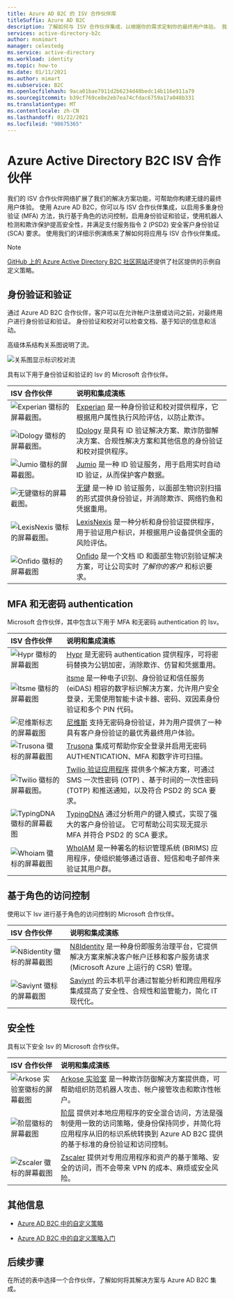 ```yaml
---
title: Azure AD B2C 的 ISV 合作伙伴库
titleSuffix: Azure AD B2C
description: 了解如何与 ISV 合作伙伴集成，以根据你的需求定制你的最终用户体验。 我们的合作伙伴网络扩展了我们的解决方案功能;启用 MFA、安全的客户身份验证、基于角色的访问控制;通过身份验证验证来对付欺诈行为。
services: active-directory-b2c
author: msmimart
manager: celestedg
ms.service: active-directory
ms.workload: identity
ms.topic: how-to
ms.date: 01/11/2021
ms.author: mimart
ms.subservice: B2C
ms.openlocfilehash: 9aca01bae7911d2b6234d48bedc14b116e911a79
ms.sourcegitcommit: b39cf769ce8e2eb7ea74cfdac6759a17a048b331
ms.translationtype: MT
ms.contentlocale: zh-CN
ms.lasthandoff: 01/22/2021
ms.locfileid: "98675365"
---
```

# <a name="azure-active-directory-b2c-isv-partners"></a>Azure Active Directory B2C ISV 合作伙伴

我们的 ISV 合作伙伴网络扩展了我们的解决方案功能，可帮助你构建无缝的最终用户体验。 使用 Azure AD B2C，你可以与 ISV 合作伙伴集成，以启用多重身份验证 (MFA) 方法，执行基于角色的访问控制，启用身份验证和验证，使用机器人检测和欺诈保护提高安全性，并满足支付服务指令 2 (PSD2) 安全客户身份验证 (SCA) 要求。 使用我们的详细示例演练来了解如何将应用与 ISV 合作伙伴集成。

>[!NOTE]
>[GitHub 上的 Azure Active Directory B2C 社区网站](https://azure-ad-b2c.github.io/azureadb2ccommunity.io/)还提供了社区提供的示例自定义策略。

## <a name="identity-verification-and-proofing"></a>身份验证和验证

通过 Azure AD B2C 合作伙伴，客户可以在允许帐户注册或访问之前，对最终用户进行身份验证和验证。 身份验证和校对可以检查文档、基于知识的信息和活动。

高级体系结构关系图说明了流。

![关系图显示标识校对流](./media/partner-gallery/third-party-identity-proofing.png)

具有以下用于身份验证和验证的 Isv 的 Microsoft 合作伙伴。

| ISV 合作伙伴 | 说明和集成演练 |
|:-------------------------|:--------------|
|![Experian 徽标的屏幕截图。](./media/partner-gallery/experian-logo.png) | [Experian](./partner-experian.md) 是一种身份验证和校对提供程序，它根据用户属性执行风险评估，以防止欺诈。 |
|![IDology 徽标的屏幕截图。](./media/partner-gallery/idology-logo.png) | [IDology](./partner-idology.md) 是具有 ID 验证解决方案、欺诈防御解决方案、合规性解决方案和其他信息的身份验证和校对提供程序。|
|![Jumio 徽标的屏幕截图。](./media/partner-gallery/jumio-logo.png) | [Jumio](./partner-jumio.md) 是一种 ID 验证服务，用于启用实时自动 ID 验证，从而保护客户数据。 |
|![无键徽标的屏幕截图。](./media/partner-gallery/keyless-logo.png) | [无键](./partner-keyless.md) 是一种 ID 验证服务，以面部生物识别扫描的形式提供身份验证，并消除欺诈、网络钓鱼和凭据重用。
| ![LexisNexis 徽标的屏幕截图。](./media/partner-gallery/lexisnexis-logo.png) | [LexisNexis](./partner-lexisnexis.md) 是一种分析和身份验证提供程序，用于验证用户标识，并根据用户设备提供全面的风险评估。 |
| ![Onfido 徽标的屏幕截图](./media/partner-gallery/onfido-logo.png) | [Onfido](./partner-onfido.md) 是一个文档 ID 和面部生物识别验证解决方案，可让公司实时 *了解你的客户* 和标识要求。  |

## <a name="mfa-and-passwordless-authentication"></a>MFA 和无密码 authentication

Microsoft 合作伙伴，其中包含以下用于 MFA 和无密码 authentication 的 Isv。

| ISV 合作伙伴 | 说明和集成演练 |
|:-------------------------|:--------------|
| ![Hypr 徽标的屏幕截图](./media/partner-gallery/hypr-logo.png) | [Hypr](./partner-hypr.md) 是无密码 authentication 提供程序，可将密码替换为公钥加密，消除欺诈、仿冒和凭据重用。 |
| ![Itsme 徽标的屏幕截图](./media/partner-gallery/itsme-logo.png) | [itsme](./partner-itsme.md) 是一种电子识别、身份验证和信任服务 (eiDAS) 相容的数字标识解决方案，允许用户安全登录，无需使用智能卡读卡器、密码、双因素身份验证和多个 PIN 代码。 |
| ![尼维斯标志的屏幕截图](./media/partner-gallery/nevis-logo.png) | [尼维斯](./partner-nevis.md) 支持无密码身份验证，并为用户提供了一种具有客户身份验证的最优秀最终用户体验。 |
| ![Trusona 徽标的屏幕截图](./media/partner-gallery/trusona-logo.png) | [Trusona](./partner-trusona.md) 集成可帮助你安全登录并启用无密码 AUTHENTICATION、MFA 和数字许可扫描。 |
| ![Twilio 徽标的屏幕截图。](./media/partner-gallery/twilio-logo.png) | [Twilio 验证应用程序](./partner-twilio.md) 提供多个解决方案，可通过 SMS 一次性密码 (OTP) 、基于时间的一次性密码 (TOTP) 和推送通知，以及符合 PSD2 的 SCA 要求。 |
| ![TypingDNA 徽标的屏幕截图](./media/partner-gallery/typingdna-logo.png) | [TypingDNA](./partner-typingdna.md) 通过分析用户的键入模式，实现了强大的客户身份验证。 它可帮助公司实现无提示 MFA 并符合 PSD2 的 SCA 要求。 |
| ![Whoiam 徽标的屏幕截图](./media/partner-gallery/whoiam-logo.png) | [WhoIAM](./partner-whoiam.md) 是一种署名的标识管理系统 (BRIMS) 应用程序，使组织能够通过语音、短信和电子邮件来验证其用户群。 |

## <a name="role-based-access-control"></a>基于角色的访问控制 
 
使用以下 Isv 进行基于角色的访问控制的 Microsoft 合作伙伴。

| ISV 合作伙伴 | 说明和集成演练 |
|:-------------------------|:--------------|
| ![N8identity 徽标的屏幕截图](./media/partner-gallery/n8identity-logo.png) | [N8Identity](./partner-n8identity.md) 是一种身份即服务治理平台，它提供解决方案来解决客户帐户迁移和客户服务请求 (Microsoft Azure 上运行的 CSR) 管理。 |
| ![Saviynt 徽标的屏幕截图](./media/partner-gallery/saviynt-logo.png) | [Saviynt](./partner-Saviynt.md) 的云本机平台通过智能分析和跨应用程序集成提高了安全性、合规性和监管能力，简化 IT 现代化。 |

## <a name="security"></a>安全性

具有以下安全 Isv 的 Microsoft 合作伙伴。

| ISV 合作伙伴 | 说明和集成演练 |
|:-------------------------|:--------------|
| ![Arkose 实验室徽标的屏幕截图](./media/partner-gallery/arkose-logo.png) | [Arkose 实验室](./partner-arkose-labs.md) 是一种欺诈防御解决方案提供商，可帮助组织防范机器人攻击、帐户接管攻击和欺诈性帐户。 |
| ![阶层徽标的屏幕截图](./media/partner-gallery/strata-logo.png) | [阶层](./partner-strata.md) 提供对本地应用程序的安全混合访问，方法是强制使用一致的访问策略，使身份保持同步，并简化将应用程序从旧的标识系统转换到 Azure AD B2C 提供的基于标准的身份验证和访问控制。 |
| ![Zscaler 徽标的屏幕截图](./media/partner-gallery/zscaler-logo.png) | [Zscaler](./partner-zscaler.md) 提供对专用应用程序和资产的基于策略、安全的访问，而不会带来 VPN 的成本、麻烦或安全风险。 |

## <a name="additional-information"></a>其他信息

- [Azure AD B2C 中的自定义策略](./custom-policy-overview.md)

- [Azure AD B2C 中的自定义策略入门](./custom-policy-get-started.md?tabs=applications)

## <a name="next-steps"></a>后续步骤

在所述的表中选择一个合作伙伴，了解如何将其解决方案与 Azure AD B2C 集成。